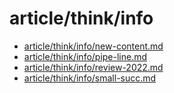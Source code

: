 # article/think/info

- [article/think/info/new-content.md](new-content.md)
- [article/think/info/pipe-line.md](pipe-line.md)
- [article/think/info/review-2022.md](review-2022.md)
- [article/think/info/small-succ.md](small-succ.md)
